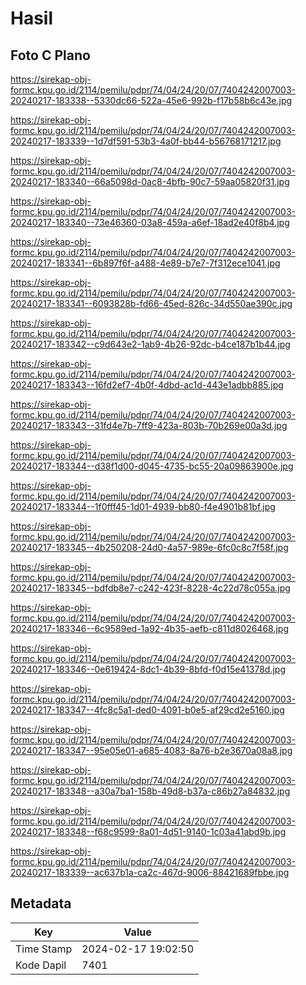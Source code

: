 # Hasil

## Foto C Plano

https://sirekap-obj-formc.kpu.go.id/2114/pemilu/pdpr/74/04/24/20/07/7404242007003-20240217-183338--5330dc66-522a-45e6-992b-f17b58b6c43e.jpg

https://sirekap-obj-formc.kpu.go.id/2114/pemilu/pdpr/74/04/24/20/07/7404242007003-20240217-183339--1d7df591-53b3-4a0f-bb44-b56768171217.jpg

https://sirekap-obj-formc.kpu.go.id/2114/pemilu/pdpr/74/04/24/20/07/7404242007003-20240217-183340--66a5098d-0ac8-4bfb-90c7-59aa05820f31.jpg

https://sirekap-obj-formc.kpu.go.id/2114/pemilu/pdpr/74/04/24/20/07/7404242007003-20240217-183340--73e46360-03a8-459a-a6ef-18ad2e40f8b4.jpg

https://sirekap-obj-formc.kpu.go.id/2114/pemilu/pdpr/74/04/24/20/07/7404242007003-20240217-183341--6b897f6f-a488-4e89-b7e7-7f312ece1041.jpg

https://sirekap-obj-formc.kpu.go.id/2114/pemilu/pdpr/74/04/24/20/07/7404242007003-20240217-183341--6093828b-fd66-45ed-826c-34d550ae390c.jpg

https://sirekap-obj-formc.kpu.go.id/2114/pemilu/pdpr/74/04/24/20/07/7404242007003-20240217-183342--c9d643e2-1ab9-4b26-92dc-b4ce187b1b44.jpg

https://sirekap-obj-formc.kpu.go.id/2114/pemilu/pdpr/74/04/24/20/07/7404242007003-20240217-183343--16fd2ef7-4b0f-4dbd-ac1d-443e1adbb885.jpg

https://sirekap-obj-formc.kpu.go.id/2114/pemilu/pdpr/74/04/24/20/07/7404242007003-20240217-183343--31fd4e7b-7ff9-423a-803b-70b269e00a3d.jpg

https://sirekap-obj-formc.kpu.go.id/2114/pemilu/pdpr/74/04/24/20/07/7404242007003-20240217-183344--d38f1d00-d045-4735-bc55-20a09863900e.jpg

https://sirekap-obj-formc.kpu.go.id/2114/pemilu/pdpr/74/04/24/20/07/7404242007003-20240217-183344--1f0fff45-1d01-4939-bb80-f4e4901b81bf.jpg

https://sirekap-obj-formc.kpu.go.id/2114/pemilu/pdpr/74/04/24/20/07/7404242007003-20240217-183345--4b250208-24d0-4a57-989e-6fc0c8c7f58f.jpg

https://sirekap-obj-formc.kpu.go.id/2114/pemilu/pdpr/74/04/24/20/07/7404242007003-20240217-183345--bdfdb8e7-c242-423f-8228-4c22d78c055a.jpg

https://sirekap-obj-formc.kpu.go.id/2114/pemilu/pdpr/74/04/24/20/07/7404242007003-20240217-183346--6c9589ed-1a92-4b35-aefb-c811d8026468.jpg

https://sirekap-obj-formc.kpu.go.id/2114/pemilu/pdpr/74/04/24/20/07/7404242007003-20240217-183346--0e619424-8dc1-4b39-8bfd-f0d15e41378d.jpg

https://sirekap-obj-formc.kpu.go.id/2114/pemilu/pdpr/74/04/24/20/07/7404242007003-20240217-183347--4fc8c5a1-ded0-4091-b0e5-af29cd2e5160.jpg

https://sirekap-obj-formc.kpu.go.id/2114/pemilu/pdpr/74/04/24/20/07/7404242007003-20240217-183347--95e05e01-a685-4083-8a76-b2e3670a08a8.jpg

https://sirekap-obj-formc.kpu.go.id/2114/pemilu/pdpr/74/04/24/20/07/7404242007003-20240217-183348--a30a7ba1-158b-49d8-b37a-c86b27a84832.jpg

https://sirekap-obj-formc.kpu.go.id/2114/pemilu/pdpr/74/04/24/20/07/7404242007003-20240217-183348--f68c9599-8a01-4d51-9140-1c03a41abd9b.jpg

https://sirekap-obj-formc.kpu.go.id/2114/pemilu/pdpr/74/04/24/20/07/7404242007003-20240217-183339--ac637b1a-ca2c-467d-9006-88421689fbbe.jpg


## Metadata

| Key        | Value               |
| ---------- | ------------------- |
| Time Stamp | 2024-02-17 19:02:50 |
| Kode Dapil | 7401                |



